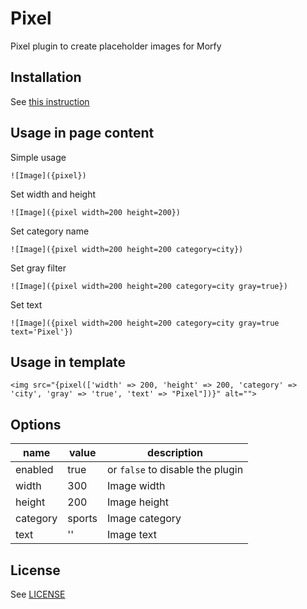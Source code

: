# Pixel
Pixel plugin to create placeholder images for Morfy

## Installation
See [this instruction](http://morfy.org/documentation/plugins/plugins-installation)

## Usage in page content

Simple usage

```
![Image]({pixel})
```

Set width and height

```
![Image]({pixel width=200 height=200})
```

Set category name

```
![Image]({pixel width=200 height=200 category=city})
```

Set gray filter

```
![Image]({pixel width=200 height=200 category=city gray=true})
```

Set text

```
![Image]({pixel width=200 height=200 category=city gray=true text='Pixel'})
```

## Usage in template
```smarty
<img src="{pixel(['width' => 200, 'height' => 200, 'category' => 'city', 'gray' => 'true', 'text' => "Pixel"])}" alt="">
```

## Options

| name  | value | description |
|---|---|---|
| enabled | true | or `false` to disable the plugin |
| width | 300 | Image width |
| height | 200 | Image height |
| category | sports | Image category |
| text | '' | Image text |

## License
See [LICENSE](https://github.com/morfy-cms/morfy-plugin-pixel/blob/master/LICENSE)
